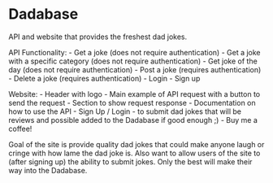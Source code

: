 # Dadabase

API and website that provides the freshest dad jokes.

API Functionality:
	- Get a joke (does not require authentication)
	- Get a joke with a specific category (does not require authentication)
	- Get joke of the day (does not require authentication)
	- Post a joke (requires authentication)
	- Delete a joke (requires authentication)
	- Login
	- Sign up

Website:
	- Header with logo
	- Main example of API request with a button to send the request
	- Section to show request response
	- Documentation on how to use the API
	- Sign Up / Login - to submit dad jokes that will be reviews and possible added to the Dadabase if good enough ;)
	- Buy me a coffee! 

Goal of the site is provide quality dad jokes that could make anyone laugh or cringe with how lame the dad joke is. Also want to allow users of the site to (after signing up) the ability to submit jokes. Only the best will make their way into the Dadabase. 
